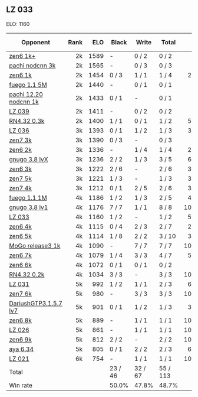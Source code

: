 ## LZ 033 ##

ELO: 1160

Opponent | Rank | ELO | Black | Write | Total | Win rate
---------|-----:|----:|-------|-------|-------|-------:
[zen6 1k+](zen6%201k+.md) | 2k | 1589 | - | 0 / 2 | 0 / 2 | 0.0%
[pachi nodcnn 3k](pachi%20nodcnn%203k.md) | 2k | 1565 | - | 0 / 3 | 0 / 3 | 0.0%
[zen6 1k](zen6%201k.md) | 2k | 1454 | 0 / 3 | 1 / 1 | 1 / 4 | 25.0%
[fuego 1.1 5M](fuego%201.1%205M.md) | 2k | 1440 | - | 0 / 1 | 0 / 1 | 0.0%
[pachi 12.20 nodcnn 1k](pachi%2012.20%20nodcnn%201k.md) | 2k | 1433 | 0 / 1 | - | 0 / 1 | 0.0%
[LZ 039](LZ%20039.md) | 2k | 1411 | - | 0 / 2 | 0 / 2 | 0.0%
[RN4.32 0.3k](RN4.32%200.3k.md) | 2k | 1400 | 1 / 1 | 0 / 1 | 1 / 2 | 50.0%
[LZ 036](LZ%20036.md) | 3k | 1393 | 0 / 1 | 1 / 2 | 1 / 3 | 33.3%
[zen7 3k](zen7%203k.md) | 3k | 1390 | 0 / 3 | - | 0 / 3 | 0.0%
[zen6 2k](zen6%202k.md) | 3k | 1336 | - | 1 / 4 | 1 / 4 | 25.0%
[gnugo 3.8 lvX](gnugo%203.8%20lvX.md) | 3k | 1236 | 2 / 2 | 1 / 3 | 3 / 5 | 60.0%
[zen6 3k](zen6%203k.md) | 3k | 1222 | 2 / 6 | - | 2 / 6 | 33.3%
[zen7 5k](zen7%205k.md) | 3k | 1221 | 1 / 3 | - | 1 / 3 | 33.3%
[zen7 4k](zen7%204k.md) | 3k | 1212 | 0 / 1 | 2 / 5 | 2 / 6 | 33.3%
[fuego 1.1 1M](fuego%201.1%201M.md) | 4k | 1186 | 1 / 2 | 1 / 3 | 2 / 5 | 40.0%
[gnugo 3.8 lv1](gnugo%203.8%20lv1.md) | 4k | 1176 | 7 / 7 | 1 / 1 | 8 / 8 | 100.0%
[LZ 033](LZ%20033.md) | 4k | 1160 | 1 / 2 | - | 1 / 2 | 50.0%
[zen6 4k](zen6%204k.md) | 4k | 1115 | 0 / 4 | 2 / 3 | 2 / 7 | 28.6%
[zen6 5k](zen6%205k.md) | 4k | 1114 | 1 / 8 | 2 / 2 | 3 / 10 | 30.0%
[MoGo release3 1k](MoGo%20release3%201k.md) | 4k | 1090 | - | 7 / 7 | 7 / 7 | 100.0%
[zen6 7k](zen6%207k.md) | 4k | 1079 | 1 / 4 | 3 / 3 | 4 / 7 | 57.1%
[zen6 6k](zen6%206k.md) | 4k | 1072 | 0 / 1 | 0 / 1 | 0 / 2 | 0.0%
[RN4.32 0.2k](RN4.32%200.2k.md) | 4k | 1034 | 3 / 3 | - | 3 / 3 | 100.0%
[LZ 031](LZ%20031.md) | 5k | 992 | 1 / 2 | 1 / 1 | 2 / 3 | 66.7%
[zen7 6k](zen7%206k.md) | 5k | 980 | - | 3 / 3 | 3 / 3 | 100.0%
[DariushGTP3.1.5.7 lv7](DariushGTP3.1.5.7%20lv7.md) | 5k | 901 | 0 / 1 | 1 / 2 | 1 / 3 | 33.3%
[zen6 8k](zen6%208k.md) | 5k | 889 | - | 1 / 1 | 1 / 1 | 100.0%
[LZ 026](LZ%20026.md) | 5k | 861 | - | 1 / 1 | 1 / 1 | 100.0%
[zen6 9k](zen6%209k.md) | 5k | 812 | 2 / 2 | - | 2 / 2 | 100.0%
[aya 6.34](aya%206.34.md) | 5k | 805 | 0 / 1 | 2 / 2 | 2 / 3 | 66.7%
[LZ 021](LZ%20021.md) | 6k | 754 | - | 1 / 1 | 1 / 1 | 100.0%
Total | | | 23 / 46 | 32 / 67 | 55 / 113 | 
Win rate| | | 50.0% | 47.8% | 48.7% | 
